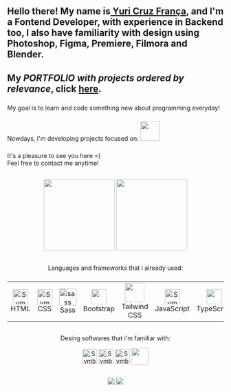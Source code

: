 <link rel="stylesheet" href="https://cdn.jsdelivr.net/gh/devicons/devicon@v2.15.1/devicon.min.css">
            <!--
## Olá! Me chamo <a href="https://www.linkedin.com/in/yuricf/" >Yuri Cruz França</a>, e atuo no desenvolvimento Frontend, tendo também experiencia com design gráfico usando o Photoshop, Premiere, Figma e blender. <br>
## Meu portfólio com *projetos ordenados por relevância*, clique <a href="https://portfolio-dev-kappa-liart.vercel.app/">aqui</a>.       
###
Minha meta é fazer e aprender algo novo em programação todo dia. <br>
###
Atualmente estou estudando projetos com: 
<img src="https://cdn.jsdelivr.net/gh/devicons/devicon/icons/mysql/mysql-original-wordmark.svg" width="45" height="45"/>
-->

## Hello there! My name is<a href="https://www.linkedin.com/in/yuricf/" > Yuri Cruz França</a>, and I'm a Fontend Developer, with experience in Backend too, I also have familiarity with design using Photoshop, Figma, Premiere, Filmora and Blender. <br>
## My *PORTFOLIO with projects ordered by relevance*, click <a href="https://portfolio-dev-kappa-liart.vercel.app/">here</a>.       
###
My goal is to learn and code something new about programming everyday! <br>
###
Nowdays, I'm developing projects focused on: 
<img src="https://cdn.jsdelivr.net/gh/devicons/devicon/icons/mysql/mysql-original-wordmark.svg" width="45" height="45"/>


          



          
          
              
###
It's a pleasure to see you here =) </br>
Feel free to contact me anytime!
          

##

<div align="center">
            <!--
<a href="https://github.com/YuriCF1">
  <img height="165em" src="https://github-readme-stats.vercel.app/api?username=YuriCF1&show_icons=true&theme=chartreuse-dark&include_all_commits=true&count_private=true"/>
  <img height="165em" src="https://github-readme-stats.vercel.app/api/top-langs/?username=YuriCF1&layout=compact&langs_count=7&theme=chartreuse-dark"/>
  <img height='180em' src='https://github-readme-streak-stats.herokuapp.com?user=YuriCF1&theme=chartreuse-dark&hide_format=j%20M%5B%20Y%5D&fire=DD0000&ring=52DD81&dates=52DD81&stroke=ABCFDD' />
-->
          <img height="165em" src="https://github-readme-stats.vercel.app/api/top-langs/?username=YuriCF1&layout=compact&langs_count=7&theme=chartreuse-dark"/>
  <img height='165em' src='https://github-readme-streak-stats.herokuapp.com?user=YuriCF1&theme=chartreuse-dark&hide_format=j%20M%5B%20Y%5D&fire=DD0000&ring=52DD81&dates=52DD81&stroke=ABCFDD' />
  
## 
  <div align="center">
            Languages and frameworks that i already used:

###    
<div align="center">
  <table>
    <tr>
      <td align="center">
        <img alt="Symbol-HTML" src="https://cdn.jsdelivr.net/gh/devicons/devicon/icons/html5/html5-original.svg" width="35" height="35"/> 
        <div>HTML</div>
      </td>
      <td align="center">
        <img alt="Symbol-CSS" src="https://cdn.jsdelivr.net/gh/devicons/devicon/icons/css3/css3-original.svg" width="35" height="35"/>
        <div>CSS</div>
      </td>
      <td align="center">
        <img alt="sass symbol" src="https://cdn.jsdelivr.net/gh/devicons/devicon/icons/sass/sass-original.svg" width="40" height="40"/>
        <div>Sass</div>
      </td>
      <td align="center">
        <img src="https://cdn.jsdelivr.net/gh/devicons/devicon/icons/bootstrap/bootstrap-original.svg" width="35" height="35"/>
        <div>Bootstrap</div>
      </td>
      <td align="center">
        <img src="https://cdn.jsdelivr.net/gh/devicons/devicon@latest/icons/tailwindcss/tailwindcss-original.svg" width="45" height="45" />
        <div>Tailwind CSS</div>
      </td>
      <td align="center">
        <img alt="Symbol-JavaScript" src="https://cdn.jsdelivr.net/gh/devicons/devicon/icons/javascript/javascript-original.svg" width="35" height="35"/>
        <div>JavaScript</div>
      </td>
      <td align="center">
        <img src="https://cdn.jsdelivr.net/gh/devicons/devicon/icons/typescript/typescript-original.svg" width="35" height="35"/>     
        <div>TypeScript</div>
      </td>
      <td align="center">
        <img alt="Symbol-jQuery" src="https://cdn.jsdelivr.net/gh/devicons/devicon/icons/jquery/jquery-plain-wordmark.svg" width="40" height="40"/>
        <div>jQuery</div>
      </td>
      <td align="center">
        <img alt="react symbol" src="https://cdn.jsdelivr.net/gh/devicons/devicon/icons/react/react-original.svg" width="40" height="40" />
        <div>React</div>
      </td>
      <td align="center">
        <img alt="redux symbol" src="https://cdn.jsdelivr.net/gh/devicons/devicon@latest/icons/redux/redux-original.svg" width="40" height="40" />
        <div>Redux</div>
      </td>
      <td align="center">
        <img src="https://cdn.jsdelivr.net/gh/devicons/devicon/icons/nextjs/nextjs-original.svg" width="40" height="40"/>
        <div>Next.js</div>
      </td>
      <td align="center">
        <img src="https://cdn.jsdelivr.net/gh/devicons/devicon/icons/jest/jest-plain.svg" width="40" height="40"/>
        <div>Jest</div>
      </td>
      <td align="center">
        <img src="https://cdn.jsdelivr.net/gh/devicons/devicon/icons/angularjs/angularjs-original.svg" width="45" height="45"/>
        <div>AngularJS</div>
      </td>
      <td align="center">
        <img src="https://cdn.jsdelivr.net/gh/devicons/devicon@latest/icons/rxjs/rxjs-original.svg" width="40" height="40"/>
        <div>RxJS</div>
      </td>
      <td align="center">
        <img src="https://cdn.jsdelivr.net/gh/devicons/devicon@latest/icons/vuejs/vuejs-original-wordmark.svg" width="38" height="38" />
        <div>Vue.js</div>
      </td>
      <td align="center">
        <img src="https://cdn.jsdelivr.net/gh/devicons/devicon@latest/icons/axios/axios-plain.svg" width="38" height="38" />
        <div>Axios</div>
      </td>
      <td align="center">
        <img alt="wordpress symbol" src="https://cdn.jsdelivr.net/gh/devicons/devicon/icons/wordpress/wordpress-plain.svg" width="40" height="40"/>
        <div>WordPress</div>
      </td>
      <td align="center">
        <img alt="firebase symbol" src="https://cdn.jsdelivr.net/gh/devicons/devicon/icons/firebase/firebase-plain-wordmark.svg" width="40" height="40"/>
        <div>Firebase</div>
      </td>
      <td align="center">
        <img alt="mongo DB" src="https://cdn.jsdelivr.net/gh/devicons/devicon/icons/mongodb/mongodb-plain-wordmark.svg" width="40" height="40"/> 
        <div>MongoDB</div>
      </td>
      <td align="center">
        <img alt="postman symbol" src="https://cdn.jsdelivr.net/gh/devicons/devicon@latest/icons/postman/postman-original.svg" width="40" height="40"/> 
        <div>Postman</div>
      </td>
      <td align="center">
        <img src="https://cdn.jsdelivr.net/gh/devicons/devicon/icons/nodejs/nodejs-original-wordmark.svg" width="40" height="40"/>
        <div>Node.js</div>
      </td>
      <td align="center">
        <img src="https://cdn.jsdelivr.net/gh/devicons/devicon@latest/icons/express/express-original.svg" width="40" height="40"/>
        <div>Express</div>
      </td>          
      <td align="center">
        <img src="https://cdn.jsdelivr.net/gh/devicons/devicon/icons/postgresql/postgresql-original-wordmark.svg" width="40" height="40" />
        <div>PostgreSQL</div>
      </td>
      <td align="center">
        <img src="https://cdn.jsdelivr.net/gh/devicons/devicon/icons/git/git-original.svg" width="40" height="40"/>
        <div>Git</div>
      </td>
    </tr>
  </table>
</div>
      
  
 ## 
  Desing softwares that i'm familiar with:
  
 <img align="center" alt="Symbol-Photoshop" src="https://cdn.jsdelivr.net/gh/devicons/devicon@latest/icons/photoshop/photoshop-original.svg" width="34" height="34"/>
 <img align="center" alt="Symbol-Premiere" src="https://cdn.jsdelivr.net/gh/devicons/devicon/icons/premierepro/premierepro-original.svg" width="34" height="34"/>
 <img align="center" alt="Symbol-Figma" src="https://cdn.jsdelivr.net/gh/devicons/devicon/icons/figma/figma-original.svg" width="34" height="34" />
 <img align="center" src="https://cdn.jsdelivr.net/gh/devicons/devicon/icons/blender/blender-original.svg" width="40" height="40" />              
</div>
                                                                                                                               
##
  
<div align=center >
          <a href = "mailto: yuricruzf@gmail.com"> <img src= https://img.shields.io/badge/Gmail-D14836?style=for-the-badge&logo=gmail&logoColor=white target="_blank"></a>
          <a href = "https://www.linkedin.com/in/yuricf/"> <img src= https://img.shields.io/badge/LinkedIn-0077B5?style=for-the-badge&logo=linkedin&logoColor=white target="_blank"> </a>
</div>

<!---
YuriCF1/YuriCF1 is a ✨ special ✨ repository because its `README.md` (this file) appears on your GitHub profile.
You can click the Preview link to take a look at your changes.
--->
 
